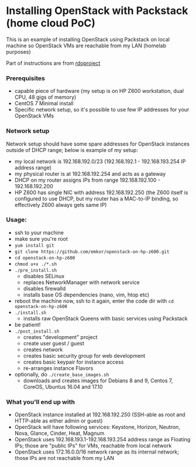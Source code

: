 # Installing OpenStack with Packstack (home cloud PoC)
This is an example of installing OpenStack using Packstack on local machine so OpenStack VMs are reachable from my LAN (homelab purposes)

Part of instructions are from [rdoproject](https://www.rdoproject.org/install/packstack/)

### Prerequisites
- capable piece of hardware (my setup is on HP Z600 workstation, dual CPU, 48 gigs of memory)
- CentOS 7 Minimal install
- Specific network setup, so it's possible to use few IP addresses for your OpenStack VMs

### Network setup
Network setup should have some spare addresses for OpenStack instances outside of DHCP range; below is example of my setup:
- my local network is 192.168.192.0/23 (192.168.192.1 - 192.168.193.254 IP address range)
- my physical router is at 192.168.192.254 and acts as a gateway
- DHCP on my router assigns IPs from range 192.168.192.100 - 192.168.192.200
- HP Z600 has single NIC with address 192.168.192.250 (the Z600 itself is configured to use DHCP, but my router has a MAC-to-IP binding, so effectively Z600 always gets same IP)


### Usage:
- ssh to your machine
- make sure you're root
- `yum install git`
- `git clone https://github.com/emkor/openstack-on-hp-z600.git`
- `cd openstack-on-hp-z600`
- `chmod u+x ./*.sh`
- `./pre_install.sh`
    - disables SELinux
    - replaces NetworkManager with network service
    - disables firewalld
    - installs base OS dependencies (nano, vim, htop etc)
- reboot the machine now, ssh to it again, enter the code dir with `cd openstack-on-hp-z600`
- `./install.sh`
    - installs raw OpenStack Queens with basic services using Packstack
- be patient!
- `./post_install.sh`
    - creates "development" project
    - create user guest / guest
    - creates network
    - creates basic security group for web development
    - creates basic keypair for instance access
    - re-arranges instance Flavors
- optionally, do `./create_base_images.sh`
    - downloads and creates images for Debians 8 and 9, Centos 7, CoreOS, Ubuntus 16.04 and 17.10

### What you'll end up with
- OpenStack instance installed at 192.168.192.250 (SSH-able as root and HTTP-able as either admin or guest)
- OpenStack will have following services: Keystone, Horizon, Neutron, Nova, Glance, Cinder, Heat, Magnum
- OpenStack uses 192.168.193.1-192.168.193.254 address range as Floating IPs; those are "public IPs" for VMs, reachable from local network
- OpenStack uses 172.16.0.0/16 network range as its internal network; those IPs are not reachable from my LAN